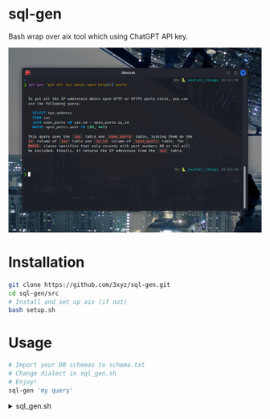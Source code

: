 # sql-gen
Bash wrap over aix tool which using ChatGPT API key.

![](./Screenshot.png)

# Installation

```sh
git clone https://github.com/3xyz/sql-gen.git
cd sql-gen/src
# Install and set up aix (if not)
bash setup.sh
```

# Usage

```sh
# Import your DB schemas to schema.txt
# Change dialect in sql_gen.sh
# Enjoy!
sql-gen 'my query'
```

<details>
<summary>sql_gen.sh</summary>
    
```bash
#!/usr/bin/env bash

main() {
  SQL_DIALECT='SQLite'
  SCHEMAS_FILE="$(project_path)/schema.txt"
  query="I have DB ${SQL_DIALECT} with following schemas:\n"
  query+=$(cat ${SCHEMAS_FILE})
  query+="\n\nWrite query which will: "
  query+="$@"
  echo -e $query | aix -silent -duc -nc
}

# Relative path to project
project_path() {
  SOURCE=${BASH_SOURCE[0]}
  while [ -L "$SOURCE" ]; do
    DIR=$( cd -P "$( dirname "$SOURCE" )" >/dev/null 2>&1 && pwd )
    SOURCE=$(readlink "$SOURCE")
    [[ $SOURCE != /* ]] && SOURCE=$DIR/$SOURCE
  done
  DIR=$( cd -P "$( dirname "$SOURCE" )" > /dev/null 2>&1 && pwd )
  echo $DIR
}

# Start 
main "$@"
```
</details>
